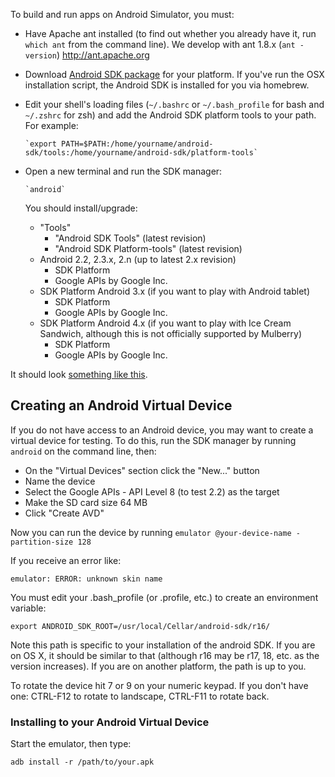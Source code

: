 To build and run apps on Android Simulator, you must:

- Have Apache ant installed (to find out whether you already have it, run
  `which ant` from the command line). We develop with ant 1.8.x (`ant -version`)
  http://ant.apache.org

- Download [Android SDK package](http://developer.android.com/sdk/index.html)
  for your platform. If you've run the OSX installation script, the Android SDK is installed for you via homebrew.

- Edit your shell's loading files (`~/.bashrc` or `~/.bash_profile` for bash and
   `~/.zshrc` for zsh) and add the Android SDK platform tools to your path. For
   example:

	  `export PATH=$PATH:/home/yourname/android-sdk/tools:/home/yourname/android-sdk/platform-tools`

- Open a new terminal and run the SDK manager:

	  `android`

  You should install/upgrade:

  - "Tools"
    - "Android SDK Tools" (latest revision)
    - "Android SDK Platform-tools" (latest revision)
  - Android 2.2, 2.3.x, 2.n (up to latest 2.x revision)
    - SDK Platform
    - Google APIs by Google Inc.
  - SDK Platform Android 3.x (if you want to play with Android tablet)
    - SDK Platform
    - Google APIs by Google Inc.
  - SDK Platform Android 4.x (if you want to play with Ice Cream Sandwich, although this is not officially supported by Mulberry)
    - SDK Platform
    - Google APIs by Google Inc.

It should look [something like this](images/androidsdk.png).

## Creating an Android Virtual Device

If you do not have access to an Android device, you may want to create a
virtual device for testing. To do this, run the SDK manager by running
`android` on the command line, then:

- On the "Virtual Devices" section click the "New..." button
- Name the device
- Select the Google APIs - API Level 8 (to test 2.2) as the target
- Make the SD card size 64 MB
- Click "Create AVD"

Now you can run the device by running `emulator @your-device-name -partition-size 128`

If you receive an error like:

`emulator: ERROR: unknown skin name`

You must edit your .bash_profile (or .profile, etc.) to create an environment variable:

`export ANDROID_SDK_ROOT=/usr/local/Cellar/android-sdk/r16/`

Note this path is specific to your installation of the android SDK. If you are on OS X, it should be similar to that (although r16 may be r17, 18, etc. as the version increases). If you are on another platform, the path is up to you.

To rotate the device hit 7 or 9 on your numeric keypad. If you don't have one:
CTRL-F12 to rotate to landscape, CTRL-F11 to rotate back.

### Installing to your Android Virtual Device

Start the emulator, then type:

    adb install -r /path/to/your.apk